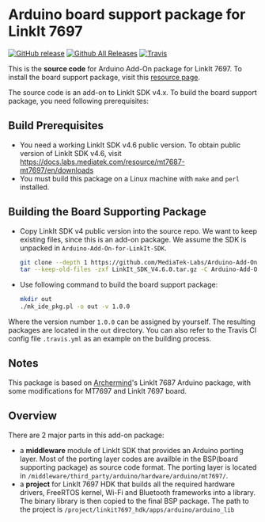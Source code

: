 # Arduino board support package for LinkIt 7697 
[![GitHub release](https://img.shields.io/github/release/MediaTek-Labs/Arduino-Add-On-for-LinkIt-SDK.svg)](https://github.com/MediaTek-Labs/Arduino-Add-On-for-LinkIt-SDK/releases) [![Github All Releases](https://img.shields.io/github/downloads/MediaTek-Labs/Arduino-Add-On-for-LinkIt-SDK/total.svg)](https://docs.labs.mediatek.com/resource/linkit7697-arduino/en/setup-arduino-ide-for-linkit-7697) [![Travis](https://img.shields.io/travis/MediaTek-Labs/Arduino-Add-On-for-LinkIt-SDK.svg)](https://travis-ci.org/MediaTek-Labs/Arduino-Add-On-for-LinkIt-SDK)

This is the **source code** for Arduino Add-On package for LinkIt 7697. To install the board support package, visit this [resource page](https://docs.labs.mediatek.com/resource/linkit7697-arduino/en/resources).
 
The source code is an add-on to LinkIt SDK v4.x. To build the board support package, you need following prerequisites:

## Build Prerequisites
 * You need a working LinkIt SDK v4.6 public version. To obtain public version of LinkIt SDK v4.6, visit https://docs.labs.mediatek.com/resource/mt7687-mt7697/en/downloads
 * You must build this package on a Linux machine with `make` and `perl` installed.

## Building the Board Supporting Package
 * Copy LinkIt SDK v4 public version into the source repo. We want to keep existing files, since this is an add-on package. We assume the SDK is unpacked in `Arduino-Add-On-for-LinkIt-SDK`.
    ```bash
    git clone --depth 1 https://github.com/MediaTek-Labs/Arduino-Add-On-for-LinkIt-SDK.git
    tar --keep-old-files -zxf LinkIt_SDK_V4.6.0.tar.gz -C Arduino-Add-On-for-LinkIt-SDK
    ```
 * Use following command to build the board support package:
    ```bash
    mkdir out
    ./mk_ide_pkg.pl -o out -v 1.0.0
    ```
Where the version number `1.0.0` can be assigned by yourself. The resulting packages are located in the `out` directory.
You can also refer to the Travis CI config file `.travis.yml` as an example on the building process.

## Notes
This package is based on [Archermind](https://github.com/archermind)'s LinkIt 7687 Arduino package, with some modifications for MT7697 and LinkIt 7697 board.

## Overview

There are 2 major parts in this add-on package:
 
 * a **middleware** module of LinkIt SDK that provides an Arduino porting layer. Most of the porting layer codes are availble in the BSP(board supporting package) as source code format. The porting layer is located in `/middleware/third_party/arduino/hardware/arduino/mt7697/`.
 * a **project** for LinkIt 7697 HDK that builds all the required hardware drivers, FreeRTOS kernel, Wi-Fi and Bluetooth frameworks into a library. The binary library is then copied to the final BSP package. The path to the project is `/project/linkit7697_hdk/apps/arduino/arduino_lib`

